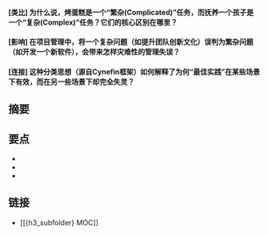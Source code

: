 #### [类比] 为什么说，烤蛋糕是一个“繁杂(Complicated)”任务，而抚养一个孩子是一个“复杂(Complex)”任务？它们的核心区别在哪里？


#### [影响] 在项目管理中，将一个复杂问题（如提升团队创新文化）误判为繁杂问题（如开发一个新软件），会带来怎样灾难性的管理失误？


#### [连接] 这种分类思想（源自Cynefin框架）如何解释了为何“最佳实践”在某些场景下有效，而在另一些场景下却完全失灵？


## 摘要


## 要点

- 
- 
- 

## 链接

- [[{h3_subfolder} MOC]]
